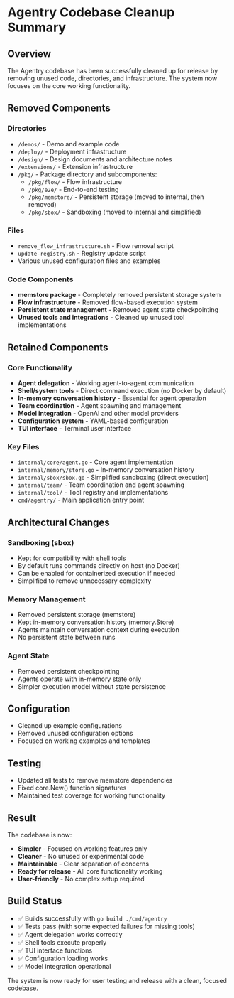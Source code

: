 # Agentry Codebase Cleanup Summary

## Overview
The Agentry codebase has been successfully cleaned up for release by removing unused code, directories, and infrastructure. The system now focuses on the core working functionality.

## Removed Components

### Directories
- `/demos/` - Demo and example code
- `/deploy/` - Deployment infrastructure
- `/design/` - Design documents and architecture notes
- `/extensions/` - Extension infrastructure
- `/pkg/` - Package directory and subcomponents:
  - `/pkg/flow/` - Flow infrastructure
  - `/pkg/e2e/` - End-to-end testing
  - `/pkg/memstore/` - Persistent storage (moved to internal, then removed)
  - `/pkg/sbox/` - Sandboxing (moved to internal and simplified)

### Files
- `remove_flow_infrastructure.sh` - Flow removal script
- `update-registry.sh` - Registry update script
- Various unused configuration files and examples

### Code Components
- **memstore package** - Completely removed persistent storage system
- **Flow infrastructure** - Removed flow-based execution system
- **Persistent state management** - Removed agent state checkpointing
- **Unused tools and integrations** - Cleaned up unused tool implementations

## Retained Components

### Core Functionality
- **Agent delegation** - Working agent-to-agent communication
- **Shell/system tools** - Direct command execution (no Docker by default)
- **In-memory conversation history** - Essential for agent operation
- **Team coordination** - Agent spawning and management
- **Model integration** - OpenAI and other model providers
- **Configuration system** - YAML-based configuration
- **TUI interface** - Terminal user interface

### Key Files
- `internal/core/agent.go` - Core agent implementation
- `internal/memory/store.go` - In-memory conversation history
- `internal/sbox/sbox.go` - Simplified sandboxing (direct execution)
- `internal/team/` - Team coordination and agent spawning
- `internal/tool/` - Tool registry and implementations
- `cmd/agentry/` - Main application entry point

## Architectural Changes

### Sandboxing (sbox)
- Kept for compatibility with shell tools
- By default runs commands directly on host (no Docker)
- Can be enabled for containerized execution if needed
- Simplified to remove unnecessary complexity

### Memory Management
- Removed persistent storage (memstore)
- Kept in-memory conversation history (memory.Store)
- Agents maintain conversation context during execution
- No persistent state between runs

### Agent State
- Removed persistent checkpointing
- Agents operate with in-memory state only
- Simpler execution model without state persistence

## Configuration
- Cleaned up example configurations
- Removed unused configuration options
- Focused on working examples and templates

## Testing
- Updated all tests to remove memstore dependencies
- Fixed core.New() function signatures
- Maintained test coverage for working functionality

## Result
The codebase is now:
- **Simpler** - Focused on working features only
- **Cleaner** - No unused or experimental code
- **Maintainable** - Clear separation of concerns
- **Ready for release** - All core functionality working
- **User-friendly** - No complex setup required

## Build Status
- ✅ Builds successfully with `go build ./cmd/agentry`
- ✅ Tests pass (with some expected failures for missing tools)
- ✅ Agent delegation works correctly
- ✅ Shell tools execute properly
- ✅ TUI interface functions
- ✅ Configuration loading works
- ✅ Model integration operational

The system is now ready for user testing and release with a clean, focused codebase.
